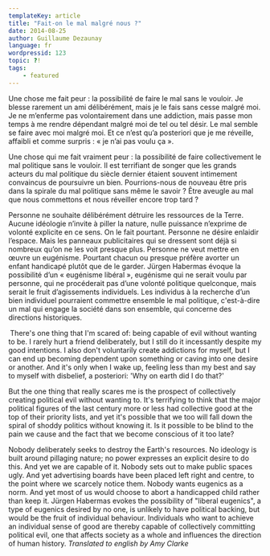```yaml
---
templateKey: article
title: "Fait-on le mal malgré nous ?"
date: 2014-08-25
author: Guillaume Dezaunay
language: fr
wordpressid: 123
topic: ?!
tags:
    - featured
---
```


Une chose me fait peur : la possibilité de faire le mal sans le vouloir. Je blesse rarement un ami délibérément, mais je le fais sans cesse malgré moi. Je ne m’enferme pas volontairement dans une addiction, mais passe mon temps à me rendre dépendant malgré moi de tel ou tel désir. Le mal semble se faire avec moi malgré moi. Et ce n’est qu’a posteriori que je me réveille, affaibli et comme surpris : « je n’ai pas voulu ça ».

Une chose qui me fait vraiment peur : la possibilité de faire collectivement le mal politique sans le vouloir. Il est terrifiant de songer que les grands acteurs du mal politique du siècle dernier étaient souvent intimement convaincus de poursuivre un bien. Pourrions-nous de nouveau être pris dans la spirale du mal politique sans même le savoir ? Être aveugle au mal que nous commettons et nous réveiller encore trop tard ?

Personne ne souhaite délibérément détruire les ressources de la Terre. Aucune idéologie n’invite à piller la nature, nulle puissance n’exprime de volonté explicite en ce sens. On le fait pourtant. Personne ne désire enlaidir l’espace. Mais les panneaux publicitaires qui se dressent sont déjà si nombreux qu’on ne les voit presque plus. Personne ne veut mettre en œuvre un eugénisme. Pourtant chacun ou presque préfère avorter un enfant handicapé plutôt que de le garder. Jürgen Habermas évoque la possibilité d’un « eugénisme libéral », eugénisme qui ne serait voulu par personne, qui ne procéderait pas d’une volonté politique quelconque, mais serait le fruit d’agissements individuels. Les individus à la recherche d’un bien individuel pourraient commettre ensemble le mal politique, c'est-à-dire un mal qui engage la société dans son ensemble, qui concerne des directions historiques.

<strong> </strong>There's one thing that I'm scared of: being capable of evil without wanting to be. I rarely hurt a friend deliberately, but I still do it incessantly despite my good intentions. I also don't voluntarily create addictions for myself, but I can end up becoming dependent upon something or caving into one desire or another. And it's only when I wake up, feeling less than my best and say to myself with disbelief, a posteriori: 'Why on earth did I do that?'

But the one thing that really scares me is the prospect of collectively creating political evil without wanting to. It's terrifying to think that the major political figures of the last century more or less had collective good at the top of their priority lists, and yet it's possible that we too will fall down the spiral of shoddy politics without knowing it. Is it possible to be blind to the pain we cause and the fact that we become conscious of it too late?

Nobody deliberately seeks to destroy the Earth's resources. No ideology is built around pillaging nature; no power expresses an explicit desire to do this. And yet we are capable of it. Nobody sets out to make public spaces ugly. And yet advertising boards have been placed left right and centre,  to the point where we scarcely notice them. Nobody wants eugenics as a norm. And yet most of us would choose to abort a handicapped child rather than keep it. Jürgen Habermas evokes the possibility of "liberal eugenics", a type of eugenics desired by no one, is unlikely to have political backing, but would be the fruit of individual behaviour. Individuals who want to achieve an individual sense of good are thereby capable of collectively committing political evil, one that affects society as a whole and influences the direction of human history.
<em>
Translated to english by Amy Clarke</em>


